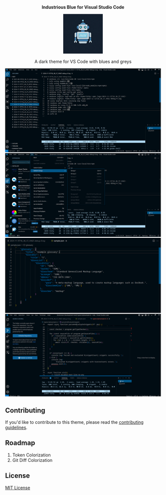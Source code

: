 <p align="center" style="font-weight:bold; font-size=25px;">
  Industrious Blue for Visual Studio Code
</p>
 <p align="center">
  <img src="https://raw.githubusercontent.com/trebleCode/industrious-blue/main/images/industrious-blue-bot.jpeg" alt="Industrious Blue Bot"/>
</p>
<p align=center>
A dark theme for VS Code with blues and greys
</p>

![Screenshot](https://raw.githubusercontent.com/treblecode/industrious-blue/main/images/screen1.png)
<br />
![Screenshot](https://raw.githubusercontent.com/treblecode/industrious-blue/main/images/screen2.png)
<br />
![Screenshot](https://raw.githubusercontent.com/treblecode/industrious-blue/main/images/screen3.png)
<br />
![Screenshot](https://raw.githubusercontent.com/treblecode/industrious-blue/main/images/screen4.png)


## Contributing

If you'd like to contribute to this theme, please read the [contributing guidelines](./.github/CONTRIBUTING.md).

## Roadmap

1. Token Colorization
2. Git Diff Colorization

## License

[MIT License](./LICENSE)
